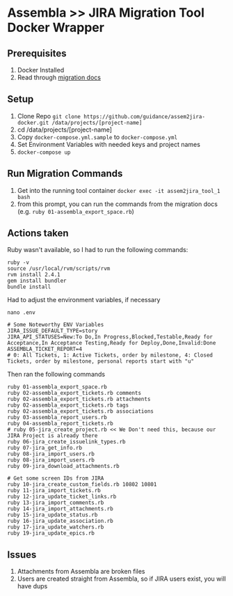 # Assembla >> JIRA Migration Tool Docker Wrapper

## Prerequisites
1. Docker Installed
1. Read through [migration docs](https://github.com/guidance/assembla-to-jira-migration/blob/master/README.md)

## Setup

1. Clone Repo `git clone https://github.com/guidance/assem2jira-docker.git /data/projects/[project-name]`
1. cd /data/projects/[project-name]
1. Copy `docker-compose.yml.sample` to `docker-compose.yml`
1. Set Environment Variables with needed keys and project names
1. `docker-compose up`

## Run Migration Commands
1. Get into the running tool container `docker exec -it assem2jira_tool_1 bash`
1. from this prompt, you can run the commands from the migration docs (e.g. `ruby 01-assembla_export_space.rb`)

## Actions taken

Ruby wasn't available, so I had to run the following commands:

	ruby -v
	source /usr/local/rvm/scripts/rvm
	rvm install 2.4.1
	gem install bundler
	bundle install

Had to adjust the environment variables, if necessary

	nano .env

	# Some Noteworthy ENV Variables 
	JIRA_ISSUE_DEFAULT_TYPE=story
	JIRA_API_STATUSES=New:To Do,In Progress,Blocked,Testable,Ready for Acceptance,In Acceptance Testing,Ready for Deploy,Done,Invalid:Done
	ASSEMBLA_TICKET_REPORT=4
	# 0: All Tickets, 1: Active Tickets, order by milestone, 4: Closed Tickets, order by milestone, personal reports start with "u"


Then ran the following commands

	ruby 01-assembla_export_space.rb
	ruby 02-assembla_export_tickets.rb comments
	ruby 02-assembla_export_tickets.rb attachments
	ruby 02-assembla_export_tickets.rb tags
	ruby 02-assembla_export_tickets.rb associations
	ruby 03-assembla_report_users.rb
	ruby 04-assembla_report_tickets.rb
	# ruby 05-jira_create_project.rb << We Don't need this, because our JIRA Project is already there
	ruby 06-jira_create_issuelink_types.rb
	ruby 07-jira_get_info.rb
	ruby 08-jira_import_users.rb
	ruby 08-jira_import_users.rb
	ruby 09-jira_download_attachments.rb

	# Get some screen IDs from JIRA
	ruby 10-jira_create_custom_fields.rb 10802 10801
	ruby 11-jira_import_tickets.rb
	ruby 12-jira_update_ticket_links.rb
	ruby 13-jira_import_comments.rb
	ruby 14-jira_import_attachments.rb
	ruby 15-jira_update_status.rb
    ruby 16-jira_update_association.rb
	ruby 17-jira_update_watchers.rb
	ruby 19-jira_update_epics.rb
	
## Issues

1. Attachments from Assembla are broken files
1. Users are created straight from Assembla, so if JIRA users exist, you will have dups
